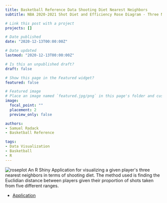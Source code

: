 ```yaml
---
title: Basketball Reference Data Shooting Diet Nearest Neighbors
subtitle: NBA 2020-2021 Shot Diet and Efficiency Rose Diagram - Three Nearest Neighbors

# Link this post with a project
projects: []

# Date published
date: "2020-12-13T00:00:00Z"

# Date updated
lastmod: "2020-12-13T00:00:00Z"

# Is this an unpublished draft?
draft: false

# Show this page in the Featured widget?
featured: false

# Featured image
# Place an image named `featured.jpg/png` in this page's folder and customize its options here.
image:
  focal_point: ""
  placement: 2
  preview_only: false

authors:
- Samuel Radack
- Basketball Reference

tags:
- Data Visualization
- Basketball
- R
---
```

![roseplot](https://github.com/SamuelRadack/samradack/blob/master/content/post/shooting_neighbors/roseplot.jp2)
An R Shiny Application for visualizing a given player's three nearest neighbors in terms of shooting diet. The method used is finding the Euclidian distance between players given their proportion of shots taken from five different ranges.

* [Application](https://samuelradack.shinyapps.io/Shooting_Neighbors/)


